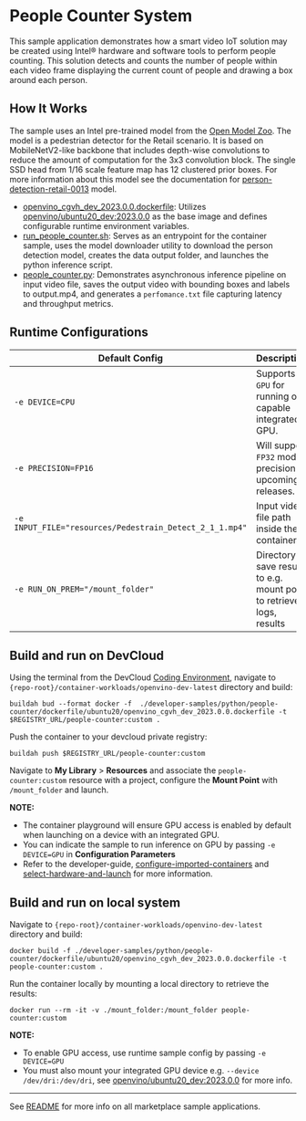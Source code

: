 # People Counter System
This sample application demonstrates how a smart video IoT solution may be created using Intel® hardware and software tools to perform people counting. This solution detects and counts the number of people within each video frame displaying the current count of people and drawing a box around each person.

## How It Works
The sample uses an Intel pre-trained model from the [Open Model Zoo](https://github.com/openvinotoolkit/open_model_zoo).  The model is a pedestrian detector for the Retail scenario. It is based on MobileNetV2-like backbone that includes depth-wise convolutions to reduce the amount of computation for the 3x3 convolution block. The single SSD head from 1/16 scale feature map has 12 clustered prior boxes. For more information about this model see the documentation for [person-detection-retail-0013](https://github.com/openvinotoolkit/open_model_zoo/blob/master/models/intel/person-detection-retail-0013/README.md) model.

* [openvino_cgvh_dev_2023.0.0.dockerfile](dockerfile/ubuntu18/openvino_cgvh_dev_2023.0.0.dockerfile): Utilizes [openvino/ubuntu20_dev:2023.0.0](https://hub.docker.com/r/openvino/ubuntu20_dev) as the base image and defines configurable runtime environment variables.
* [run_people_counter.sh](run_people_counter.sh): Serves as an entrypoint for the container sample, uses the model downloader utility to download the person detection model, creates the data output folder, and launches the python inference script.   
* [people_counter.py](people_counter.py): Demonstrates asynchronous inference pipeline on input video file, saves the output video with bounding boxes and labels to output.mp4, and generates a ``perfomance.txt`` file capturing latency and throughput metrics.

## Runtime Configurations
| Default Config | Description |
| --- | --- |
| ``-e DEVICE=CPU`` | Supports ``GPU`` for running on capable integrated GPU. |
| ``-e PRECISION=FP16`` | Will support ``FP32`` model precision in upcoming releases. |
| ``-e INPUT_FILE="resources/Pedestrain_Detect_2_1_1.mp4"`` | Input video file path inside the container | 
| ``-e RUN_ON_PREM="/mount_folder"`` | Directory to save results to e.g. mount point to retrieve logs, results |

## Build and run on DevCloud
Using the terminal from the DevCloud [Coding Environment](https://www.intel.com/content/www/us/en/develop/documentation/devcloud-containers/top/index/build-containers-from-terminal.html), navigate to `{repo-root}/container-workloads/openvino-dev-latest` directory and build:
```
buildah bud --format docker -f  ./developer-samples/python/people-counter/dockerfile/ubuntu20/openvino_cgvh_dev_2023.0.0.dockerfile -t $REGISTRY_URL/people-counter:custom .
```

Push the container to your devcloud private registry:
```
buildah push $REGISTRY_URL/people-counter:custom
```

Navigate to **My Library** > **Resources** and associate the ``people-counter:custom`` resource with a project, configure the **Mount Point** with ``/mount_folder`` and launch.

**NOTE:** 
* The container playground will ensure GPU access is enabled by default when launching on a device with an integrated GPU. 
* You can indicate the sample to run inference on GPU by passing ``-e DEVICE=GPU`` in **Configuration Parameters**
* Refer to the developer-guide, [configure-imported-containers](https://www.intel.com/content/www/us/en/develop/documentation/devcloud-containers/top/index-2/configure-imported-containers.html)
and [select-hardware-and-launch](https://www.intel.com/content/www/us/en/develop/documentation/devcloud-containers/top/index-2/select-hardware-and-launch.html) for more information.


## Build and run on local system
Navigate to `{repo-root}/container-workloads/openvino-dev-latest` directory and build:
```
docker build -f ./developer-samples/python/people-counter/dockerfile/ubuntu20/openvino_cgvh_dev_2023.0.0.dockerfile -t people-counter:custom .
```

Run the container locally by mounting a local directory to retrieve the results:
```
docker run --rm -it -v ./mount_folder:/mount_folder people-counter:custom
```
**NOTE:** 
* To enable GPU access, use runtime sample config by passing ``-e DEVICE=GPU``
* You must also mount your integrated GPU device e.g.  ``--device /dev/dri:/dev/dri``, see [openvino/ubuntu20_dev:2023.0.0](https://hub.docker.com/r/openvino/ubuntu20_dev) for more info.


---
See [README](../../../../../README.md) for more info on all marketplace sample applications.
